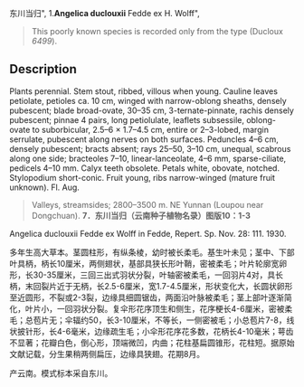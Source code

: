 东川当归",
1.**Angelica duclouxii** Fedde ex H. Wolff",

> This poorly known species is recorded only from the type (Ducloux *6499*).

## Description
Plants perennial. Stem stout, ribbed, villous when young. Cauline leaves petiolate, petioles ca. 10 cm, winged with narrow-oblong sheaths, densely pubescent; blade broad-ovate, 30–35 cm, 3-ternate-pinnate, rachis densely pubescent; pinnae 4 pairs, long petiolulate, leaflets subsessile, oblong-ovate to suborbicular, 2.5–6 × 1.7–4.5 cm, entire or 2–3-lobed, margin serrulate, pubescent along nerves on both surfaces. Peduncles 4–6 cm, densely pubescent; bracts absent; rays 25–50, 3–10 cm, unequal, scabrous along one side; bracteoles 7–10, linear-lanceolate, 4–6 mm, sparse-ciliate, pedicels 4–10 mm. Calyx teeth obsolete. Petals white, obovate, notched. Stylopodium short-conic. Fruit young, ribs narrow-winged (mature fruit unknown). Fl. Aug.

> Valleys, streamsides; 2800–3500 m. NE Yunnan (Loupou near Dongchuan).
**7．东川当归（云南种子植物名录）图版10：1-3**

Angelica duclouxii Fedde ex Wolff in Fedde, Repert. Sp. Nov. 28: 111. 1930.

多年生高大草本。茎圆柱形，有纵条棱，幼时被长柔毛。基生叶未见；茎中、下部叶具柄，柄长10厘米，两侧翅状，基部具狭长形叶鞘，密被柔毛；叶片轮廓宽卵形，长30-35厘米，三回三出式羽状分裂，叶轴密被柔毛，一回羽片4对，具长柄，末回裂片近于无柄，长2.5-6厘米，宽1.7-4.5厘米，形状变化大，长圆状卵形至近圆形，不裂或2-3裂，边缘具细圆锯齿，两面沿叶脉被柔毛；茎上部叶逐渐简化，叶片小，一回羽状分裂。复伞形花序顶生和侧生，花序梗长4-6厘米，密被柔毛；总苞片无；伞辐约50，长3-10厘米，不等长，一侧密被毛；小总苞片7-8，线状披针形，长4-6毫米，边缘疏生毛；小伞形花序花多数，花柄长4-10毫米；萼齿不显著；花瓣白色，倒心形，顶端微凹，内曲；花柱基扁圆锥形，花柱短。据原始文献记载，分生果稍两侧扁压，边缘具狭翅。花期8月。

产云南。模式标本采自东川。
